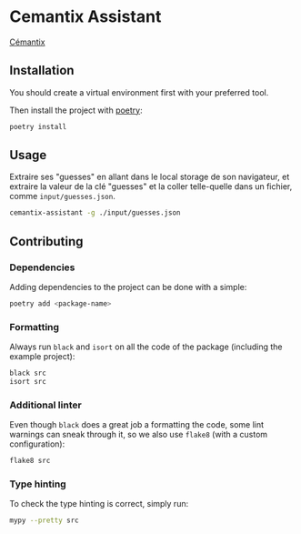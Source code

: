 # Cemantix Assistant

[Cémantix](https://cemantix.herokuapp.com/)

## Installation

You should create a virtual environment first with your preferred tool.

Then install the project with [poetry](https://python-poetry.org/):

```bash
poetry install
```

## Usage

Extraire ses "guesses" en allant dans le local storage de son navigateur, et extraire la valeur de la clé "guesses" et la coller telle-quelle dans un fichier, comme `input/guesses.json`.

```bash
cemantix-assistant -g ./input/guesses.json
```

## Contributing

### Dependencies

Adding dependencies to the project can be done with a simple:

```bash
poetry add <package-name>
```

### Formatting

Always run `black` and `isort` on all the code of the package (including the example project):

```bash
black src
isort src
```

### Additional linter

Even though `black` does a great job a formatting the code, some lint warnings can sneak through it, so
we also use `flake8` (with a custom configuration):

```bash
flake8 src
```

### Type hinting

To check the type hinting is correct, simply run:

```bash
mypy --pretty src
```
